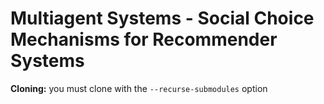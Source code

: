 # Multiagent Systems - Social Choice Mechanisms for Recommender Systems

**Cloning:** you must clone with the `--recurse-submodules` option


